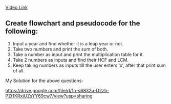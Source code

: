 [Video Link](https://youtu.be/lhELGQAV4gg)

## Create flowchart and pseudocode for the following:

1. Input a year and find whether it is a leap year or not.
2. Take two numbers and print the sum of both.
3. Take a number as input and print the multiplication table for it.
4. Take 2 numbers as inputs and find their HCF and LCM.
5. Keep taking numbers as inputs till the user enters ‘x’, after that print sum of all.


My Solution for the above questions:

https://drive.google.com/file/d/1n-s6832u-D2zh-PZt1KRxjUZsYY69cw7/view?usp=sharing
